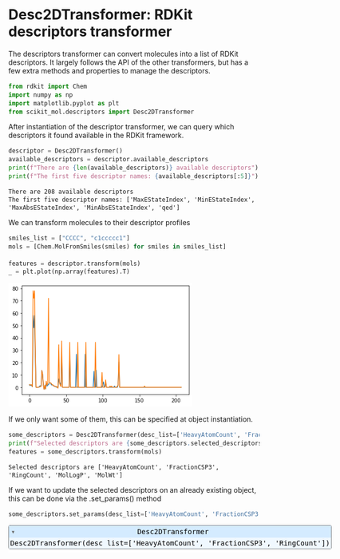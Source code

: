 # Desc2DTransformer: RDKit descriptors transformer

The descriptors transformer can convert molecules into a list of RDKit descriptors. It largely follows the API of the other transformers, but has a few extra methods and properties to manage the descriptors.


```python
from rdkit import Chem
import numpy as np
import matplotlib.pyplot as plt
from scikit_mol.descriptors import Desc2DTransformer
```

After instantiation of the descriptor transformer, we can query which descriptors it found available in the RDKit framework.


```python
descriptor = Desc2DTransformer()
available_descriptors = descriptor.available_descriptors
print(f"There are {len(available_descriptors)} available descriptors")
print(f"The first five descriptor names: {available_descriptors[:5]}")
```

    There are 208 available descriptors
    The first five descriptor names: ['MaxEStateIndex', 'MinEStateIndex', 'MaxAbsEStateIndex', 'MinAbsEStateIndex', 'qed']


We can transform molecules to their descriptor profiles


```python
smiles_list = ["CCCC", "c1ccccc1"]
mols = [Chem.MolFromSmiles(smiles) for smiles in smiles_list]

features = descriptor.transform(mols)
_ = plt.plot(np.array(features).T)
```


    
![png](02_descriptor_transformer_files/02_descriptor_transformer_5_0.png)
    


If we only want some of them, this can be specified at object instantiation.


```python
some_descriptors = Desc2DTransformer(desc_list=['HeavyAtomCount', 'FractionCSP3', 'RingCount', 'MolLogP', 'MolWt'])
print(f"Selected descriptors are {some_descriptors.selected_descriptors}")
features = some_descriptors.transform(mols)
```

    Selected descriptors are ['HeavyAtomCount', 'FractionCSP3', 'RingCount', 'MolLogP', 'MolWt']


If we want to update the selected descriptors on an already existing object, this can be done via the .set_params() method


```python
some_descriptors.set_params(desc_list=['HeavyAtomCount', 'FractionCSP3', 'RingCount'])
```




<style>#sk-container-id-1 {color: black;background-color: white;}#sk-container-id-1 pre{padding: 0;}#sk-container-id-1 div.sk-toggleable {background-color: white;}#sk-container-id-1 label.sk-toggleable__label {cursor: pointer;display: block;width: 100%;margin-bottom: 0;padding: 0.3em;box-sizing: border-box;text-align: center;}#sk-container-id-1 label.sk-toggleable__label-arrow:before {content: "▸";float: left;margin-right: 0.25em;color: #696969;}#sk-container-id-1 label.sk-toggleable__label-arrow:hover:before {color: black;}#sk-container-id-1 div.sk-estimator:hover label.sk-toggleable__label-arrow:before {color: black;}#sk-container-id-1 div.sk-toggleable__content {max-height: 0;max-width: 0;overflow: hidden;text-align: left;background-color: #f0f8ff;}#sk-container-id-1 div.sk-toggleable__content pre {margin: 0.2em;color: black;border-radius: 0.25em;background-color: #f0f8ff;}#sk-container-id-1 input.sk-toggleable__control:checked~div.sk-toggleable__content {max-height: 200px;max-width: 100%;overflow: auto;}#sk-container-id-1 input.sk-toggleable__control:checked~label.sk-toggleable__label-arrow:before {content: "▾";}#sk-container-id-1 div.sk-estimator input.sk-toggleable__control:checked~label.sk-toggleable__label {background-color: #d4ebff;}#sk-container-id-1 div.sk-label input.sk-toggleable__control:checked~label.sk-toggleable__label {background-color: #d4ebff;}#sk-container-id-1 input.sk-hidden--visually {border: 0;clip: rect(1px 1px 1px 1px);clip: rect(1px, 1px, 1px, 1px);height: 1px;margin: -1px;overflow: hidden;padding: 0;position: absolute;width: 1px;}#sk-container-id-1 div.sk-estimator {font-family: monospace;background-color: #f0f8ff;border: 1px dotted black;border-radius: 0.25em;box-sizing: border-box;margin-bottom: 0.5em;}#sk-container-id-1 div.sk-estimator:hover {background-color: #d4ebff;}#sk-container-id-1 div.sk-parallel-item::after {content: "";width: 100%;border-bottom: 1px solid gray;flex-grow: 1;}#sk-container-id-1 div.sk-label:hover label.sk-toggleable__label {background-color: #d4ebff;}#sk-container-id-1 div.sk-serial::before {content: "";position: absolute;border-left: 1px solid gray;box-sizing: border-box;top: 0;bottom: 0;left: 50%;z-index: 0;}#sk-container-id-1 div.sk-serial {display: flex;flex-direction: column;align-items: center;background-color: white;padding-right: 0.2em;padding-left: 0.2em;position: relative;}#sk-container-id-1 div.sk-item {position: relative;z-index: 1;}#sk-container-id-1 div.sk-parallel {display: flex;align-items: stretch;justify-content: center;background-color: white;position: relative;}#sk-container-id-1 div.sk-item::before, #sk-container-id-1 div.sk-parallel-item::before {content: "";position: absolute;border-left: 1px solid gray;box-sizing: border-box;top: 0;bottom: 0;left: 50%;z-index: -1;}#sk-container-id-1 div.sk-parallel-item {display: flex;flex-direction: column;z-index: 1;position: relative;background-color: white;}#sk-container-id-1 div.sk-parallel-item:first-child::after {align-self: flex-end;width: 50%;}#sk-container-id-1 div.sk-parallel-item:last-child::after {align-self: flex-start;width: 50%;}#sk-container-id-1 div.sk-parallel-item:only-child::after {width: 0;}#sk-container-id-1 div.sk-dashed-wrapped {border: 1px dashed gray;margin: 0 0.4em 0.5em 0.4em;box-sizing: border-box;padding-bottom: 0.4em;background-color: white;}#sk-container-id-1 div.sk-label label {font-family: monospace;font-weight: bold;display: inline-block;line-height: 1.2em;}#sk-container-id-1 div.sk-label-container {text-align: center;}#sk-container-id-1 div.sk-container {/* jupyter's `normalize.less` sets `[hidden] { display: none; }` but bootstrap.min.css set `[hidden] { display: none !important; }` so we also need the `!important` here to be able to override the default hidden behavior on the sphinx rendered scikit-learn.org. See: https://github.com/scikit-learn/scikit-learn/issues/21755 */display: inline-block !important;position: relative;}#sk-container-id-1 div.sk-text-repr-fallback {display: none;}</style><div id="sk-container-id-1" class="sk-top-container"><div class="sk-text-repr-fallback"><pre>Desc2DTransformer(desc_list=[&#x27;HeavyAtomCount&#x27;, &#x27;FractionCSP3&#x27;, &#x27;RingCount&#x27;])</pre><b>In a Jupyter environment, please rerun this cell to show the HTML representation or trust the notebook. <br />On GitHub, the HTML representation is unable to render, please try loading this page with nbviewer.org.</b></div><div class="sk-container" hidden><div class="sk-item"><div class="sk-estimator sk-toggleable"><input class="sk-toggleable__control sk-hidden--visually" id="sk-estimator-id-1" type="checkbox" checked><label for="sk-estimator-id-1" class="sk-toggleable__label sk-toggleable__label-arrow">Desc2DTransformer</label><div class="sk-toggleable__content"><pre>Desc2DTransformer(desc_list=[&#x27;HeavyAtomCount&#x27;, &#x27;FractionCSP3&#x27;, &#x27;RingCount&#x27;])</pre></div></div></div></div></div>


